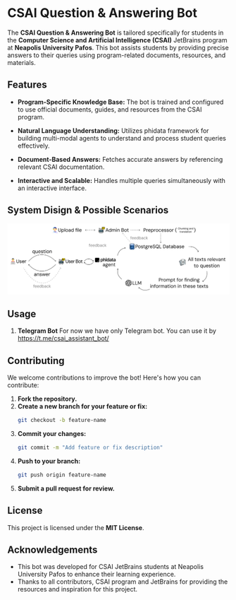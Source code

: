 # CSAI Question & Answering Bot

The **CSAI Question & Answering Bot** is tailored specifically for students in the **Computer Science and Artificial Intelligence (CSAI)** JetBrains program at **Neapolis University Pafos**. This bot assists students by providing precise answers to their queries using program-related documents, resources, and materials.

## Features

- **Program-Specific Knowledge Base:**
  The bot is trained and configured to use official documents, guides, and resources from the CSAI program.

- **Natural Language Understanding:**
  Utilizes phidata framework for building multi-modal agents to understand and process student queries effectively.

- **Document-Based Answers:**
  Fetches accurate answers by referencing relevant CSAI documentation.

- **Interactive and Scalable:**
  Handles multiple queries simultaneously with an interactive interface.

## System Disign & Possible Scenarios
![sсheme](src/data/scheme.png)
  
## Usage

1. **Telegram Bot**
   For now we have only Telegram bot. You can use it by https://t.me/csai_assistant_bot/
   
## Contributing

We welcome contributions to improve the bot! Here's how you can contribute:

1. **Fork the repository.**
2. **Create a new branch for your feature or fix:**
   ```bash
   git checkout -b feature-name
   ```
3. **Commit your changes:**
   ```bash
   git commit -m "Add feature or fix description"
   ```
4. **Push to your branch:**
   ```bash
   git push origin feature-name
   ```
5. **Submit a pull request for review.**

## License

This project is licensed under the **MIT License**.

## Acknowledgements

- This bot was developed for CSAI JetBrains students at Neapolis University Pafos to enhance their learning experience.
- Thanks to all contributors, CSAI program and JetBrains for providing the resources and inspiration for this project.
